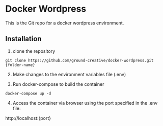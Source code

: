 # Docker Wordpress

This is the Git repo for a docker wordpress environment.

## Installation

1) clone the repository
```
git clone https://github.com/ground-creative/docker-wordpress.git {folder-name}
```
2) Make changes to the environment variables file (.env)

3) Run docker-compose to build the container
```
docker-compose up -d
```

4) Access the container via browser using the port specified in the .env file:

http://localhost:{port}


